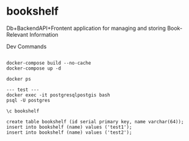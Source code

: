# bookshelf

Db+BackendAPI+Frontent application for managing and storing Book-Relevant Information

Dev Commands

```

docker-compose build --no-cache
docker-compose up -d

docker ps

--- test ---
docker exec -it postgresqlpostgis bash
psql -U postgres

\c bookshelf

create table bookshelf (id serial primary key, name varchar(64));
insert into bookshelf (name) values ('test1');
insert into bookshelf (name) values ('test2');

```

